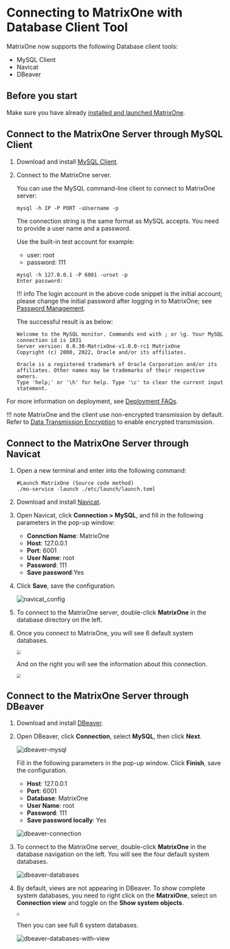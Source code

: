 # Connecting to MatrixOne with Database Client Tool

MatrixOne now supports the following Database client tools:

- MySQL Client
- Navicat
- DBeaver

## Before you start

Make sure you have already [installed and launched MatrixOne](../../Get-Started/install-standalone-matrixone.md).

## Connect to the MatrixOne Server through MySQL Client

1. Download and install [MySQL Client](https://dev.mysql.com/downloads/installer/).

2. Connect to the MatrixOne server.

    You can use the MySQL command-line client to connect to MatrixOne server:

    ```
    mysql -h IP -P PORT -uUsername -p
    ```

    The connection string is the same format as MySQL accepts. You need to provide a user name and a password.

    Use the built-in test account for example:

    - user: root
    - password: 111

    ```
    mysql -h 127.0.0.1 -P 6001 -uroot -p
    Enter password:
    ```

    !!! info
        The login account in the above code snippet is the initial account; please change the initial password after logging in to MatrixOne; see [Password Management](../../Security/password-mgmt.md).

    The successful result is as below:

    ```
    Welcome to the MySQL monitor. Commands end with ; or \g. Your MySQL connection id is 1031
    Server version: 8.0.30-MatrixOne-v1.0.0-rc1 MatrixOne
    Copyright (c) 2000, 2022, Oracle and/or its affiliates.

    Oracle is a registered trademark of Oracle Corporation and/or its affiliates. Other names may be trademarks of their respective owners.
    Type 'help;' or '\h' for help. Type '\c' to clear the current input statement.
    ```

For more information on deployment, see [Deployment FAQs](../../FAQs/deployment-faqs.md).

!!! note
    MatrixOne and the client use non-encrypted transmission by default. Refer to [Data Transmission Encryption](../../Security/TLS-introduction.md) to enable encrypted transmission.

## Connect to the MatrixOne Server through Navicat

1. Open a new terminal and enter into the following command:

    ```
    #Launch MatrixOne (Source code method)
    ./mo-service -launch ./etc/launch/launch.toml
    ```

2. Download and install [Navicat](https://www.navicat.com/en/products).

3. Open Navicat, click **Connection > MySQL**, and fill in the following parameters in the pop-up window:

    - **Connction Name**: MatrixOne
    - **Host**: 127.0.0.1
    - **Port**: 6001
    - **User Name**: root
    - **Password**: 111
    - **Save password**:Yes

4. Click **Save**, save the configuration.

    ![navicat_config](https://github.com/matrixorigin/artwork/blob/main/docs/develop/navicat-config.png?raw=true)

5. To connect to the MatrixOne server, double-click **MatrixOne** in the database directory on the left.

6. Once you connect to MatrixOne, you will see 6 default system databases.

    <img src="https://github.com/matrixorigin/artwork/blob/main/docs/develop/navicat-databases.png?raw=true"  style="zoom: 60%;" />

    And on the right you will see the information about this connection.

    <img src="https://github.com/matrixorigin/artwork/blob/main/docs/develop/navicat-connection.png?raw=true"  style="zoom: 60%;" />

## Connect to the MatrixOne Server through DBeaver

1. Download and install [DBeaver](https://dbeaver.io/download/).

2. Open DBeaver, click **Connection**, select **MySQL**, then click **Next**.

    ![dbeaver-mysql](https://github.com/matrixorigin/artwork/blob/main/docs/develop/dbeaver-mysql.png?raw=true)

    Fill in the following parameters in the pop-up window. Click **Finish**, save the configuration.

    - **Host**: 127.0.0.1
    - **Port**: 6001
    - **Database**: MatrixOne
    - **User Name**: root
    - **Password**: 111
    - **Save password locally**: Yes

    ![dbeaver-connection](https://github.com/matrixorigin/artwork/blob/main/docs/develop/dbeaver-connection.png?raw=true)

3. To connect to the MatrixOne server, double-click **MatrixOne** in the database navigation on the left. You will see the four default system databases.

    ![dbeaver-databases](https://github.com/matrixorigin/artwork/blob/main/docs/develop/dbeaver-databases.png?raw=true)

4. By default, views are not appearing in DBeaver. To show complete system databases, you need to right click on the **MatrxiOne**, select on **Connection view** and toggle on the **Show system objects**.

    <img src="https://github.com/matrixorigin/artwork/blob/main/docs/develop/show-system-objects.png?raw=true"  style="zoom: 40%;" />

    Then you can see full 6 system databases.

    ![dbeaver-databases-with-view](https://github.com/matrixorigin/artwork/blob/main/docs/develop/dbeaver-databases-with-view.png?raw=true)
